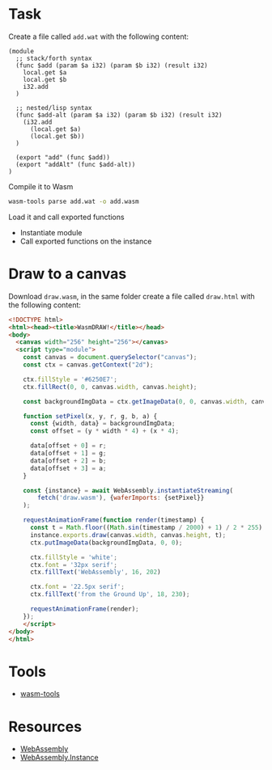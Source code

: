 # Task

Create a file called `add.wat` with the following content:

```wasm
(module
  ;; stack/forth syntax
  (func $add (param $a i32) (param $b i32) (result i32)
    local.get $a
    local.get $b
    i32.add
  )

  ;; nested/lisp syntax
  (func $add-alt (param $a i32) (param $b i32) (result i32)
    (i32.add
      (local.get $a)
      (local.get $b))
  )

  (export "add" (func $add))
  (export "addAlt" (func $add-alt))
)
```

Compile it to Wasm

```bash
wasm-tools parse add.wat -o add.wasm
```

Load it and call exported functions

- Instantiate module
- Call exported functions on the instance

# Draw to a canvas

Download `draw.wasm`, in the same folder create a file called `draw.html` with the following content:

```html
<!DOCTYPE html>
<html><head><title>WasmDRAW!</title></head>
<body>
  <canvas width="256" height="256"></canvas>
  <script type="module">
    const canvas = document.querySelector("canvas");
    const ctx = canvas.getContext("2d");

    ctx.fillStyle = '#6250E7';
    ctx.fillRect(0, 0, canvas.width, canvas.height);

    const backgroundImgData = ctx.getImageData(0, 0, canvas.width, canvas.height);

    function setPixel(x, y, r, g, b, a) {
      const {width, data} = backgroundImgData;
      const offset = (y * width * 4) + (x * 4);

      data[offset + 0] = r;
      data[offset + 1] = g;
      data[offset + 2] = b;
      data[offset + 3] = a;
    }

    const {instance} = await WebAssembly.instantiateStreaming(
        fetch('draw.wasm'), {waferImports: {setPixel}}
    );

    requestAnimationFrame(function render(timestamp) {
      const t = Math.floor((Math.sin(timestamp / 2000) + 1) / 2 * 255);
      instance.exports.draw(canvas.width, canvas.height, t);
      ctx.putImageData(backgroundImgData, 0, 0);

      ctx.fillStyle = 'white';
      ctx.font = '32px serif';
      ctx.fillText('WebAssembly', 16, 202)

      ctx.font = '22.5px serif';
      ctx.fillText('from the Ground Up', 18, 230);

      requestAnimationFrame(render);
    });
    </script>
</body>
</html>
```

# Tools

- [wasm-tools](https://github.com/bytecodealliance/wasm-tools)

# Resources

- [WebAssembly](https://developer.mozilla.org/en-US/docs/WebAssembly/Reference/JavaScript_interface)
- [WebAssembly.Instance](https://developer.mozilla.org/en-US/docs/WebAssembly/Reference/JavaScript_interface/Instance)
